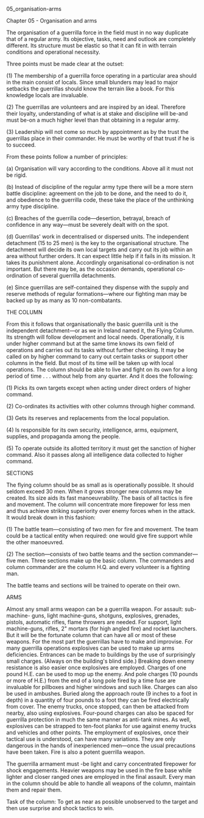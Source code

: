 05_organisation-arms

Chapter 05 - Organisation and arms

The organisation of a guerrilla force in the field must in no way duplicate that of a regular army. Its objective, tasks, need and outlook are completely different. Its structure must be elastic so that it can fit in with terrain conditions and operational necessity.

Three points must be made clear at the outset:

(1) The membership of a guerrilla force operating in a particular area should in the main consist of locals. Since small blunders may lead to major setbacks the guerrillas should know the terrain like a book. For this knowledge locals are invaluable.

(2) The guerrillas are volunteers and are inspired by an ideal. Therefore their loyalty, understanding of what is at stake and discipline will be-and must be-on a much higher level than that obtaining in a regular army.

(3) Leadership will not come so much by appointment as by the trust the guerrillas place in their commander. He must be worthy of that trust if he is to succeed.

From these points follow a number of principles:

(a) Organisation will vary according to the conditions. Above all it must not be rigid.

(b) Instead of discipline of the regular army type there will be a more stern battle
discipline: agreement on the job to be done, and the need to do it, and obedience to the guerrilla code, these take the place of the unthinking army type discipline.

(c) Breaches of the guerrilla code—desertion, betrayal, breach of confidence in any way—must be severely dealt with on the spot.

(d) Guerrillas' work in decentralised or dispersed units. The independent detachment (15 to 25 men) is the key to the organisational structure. The detachment will decide its own local targets and carry out its job within an area without further orders. It can expect little help if it fails in its mission. It takes its punishment alone.
Accordingly organisational co-ordination is not important. But there may be, as the occasion demands, operational co-ordination of several guerrilla detachments.

(e) Since guerrillas are self-contained they dispense with the supply and reserve methods of regular formations—where our fighting man may be backed up by as many as 10 non-combatants.

THE COLUMN

From this it follows that organisationally the basic guerrilla unit is the independent detachment—or as we in Ireland named it, the Flying Column. Its strength will follow development and local needs. Operationally, it is under higher command but at the same time knows its own field of operations and carries out its tasks without further checking.
It may be called on by higher command to carry out certain tasks or support other columns in the field. But most of its time will be taken up with local operations.
The column should be able to live and fight on its own for a long period of time . . . without help from any quarter. And it does the following:

(1) Picks its own targets except when acting under direct orders of higher command.

(2) Co-ordinates its activities with other columns through higher command.

(3) Gets its reserves and replacements from the local population.

(4) Is responsible for its own security, intelligence, arms, equipment, supplies, and propaganda among the people.

(5) To operate outside its allotted territory it must get the sanction of higher command. Also it passes along all intelligence data collected to higher command.

SECTIONS

The flying column should be as small as is operationally possible. It should seldom exceed 30 men. When it grows stronger new columns may be created. Its size aids its fast manoeuvrability.
The basis of all tactics is fire and movement. The column will concentrate more firepower for less men and thus achieve striking superiority over enemy forces when in the attack.
It would break down in this fashion:

(1) The battle team—consisting of two men for fire and movement. The team could be a tactical entity when required: one would give fire support while the other manoeuvred.

(2) The section—consists of two battle teams and the section commander—five men. Three sections make up the basic column. The commanders and column commander are the column H.Q. and every volunteer is a fighting man.

The battle teams and sections will be trained to operate on their own.

ARMS

Almost any small arms weapon can be a guerrilla weapon. For assault: sub-machine- guns, light machine-guns, shotguns, explosives, grenades, pistols, automatic rifles, flame throwers are needed. For support, light machine-guns, rifles, 2" mortars (for high angled fire) and rocket launchers.
But it will be the fortunate column that can have all or most of these weapons. For the most part the guerrillas have to make and improvise.
For many guerrilla operations explosives can be used to make up arms deficiencies. Entrances can be made to buildings by the use of surprisingly small charges. (Always on the building's blind side.)
Breaking down enemy resistance is also easier once explosives are employed. Charges of one pound H.E. can be used to mop up the enemy. And pole charges (10 pounds or more of H.E.) from the end of a long pole fired by a time fuse are invaluable for pillboxes and higher windows and such like.
Charges can also be used in ambushes. Buried along the approach route (9 inches to a foot in depth) in a quantity of four pounds to a foot they can be fired electrically from cover. The enemy trucks, once stopped, can then be attacked from nearby, also using explosives.
Four-pound charges can also be spaced for guerrilla protection in much the same manner as anti-tank mines. As well, explosives can be strapped to ten-foot planks for use against enemy trucks and vehicles and other points.
The employment of explosives, once their tactical use is understood, can have many variations. They are only dangerous in the hands of inexperienced men—once the usual precautions have been taken. Fire is also a potent guerrilla weapon.

The guerrilla armament must -be light and carry concentrated firepower for shock engagements. Heavier weapons may be used in the fire base while lighter and closer ranged ones are employed in the final assault.
Every man in the column should be able to handle all weapons of the column, maintain them and repair them.

Task of the column: To get as near as possible unobserved to the target and then use surprise and shock tactics to win.